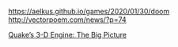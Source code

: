 

https://aelkus.github.io/games/2020/01/30/doom
http://vectorpoem.com/news/?p=74

[Quake’s 3-D Engine:  The Big Picture](https://www.bluesnews.com/abrash/chap70.shtml)
